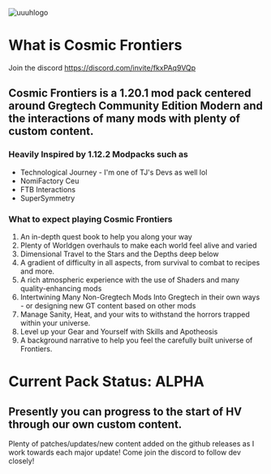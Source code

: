 ![uuuhlogo](https://github.com/Frontiers-PackForge/CosmicFrontiers/assets/46772882/be7e0694-9b1b-473d-a3cc-adcf04661689)

# What is Cosmic Frontiers
Join the discord https://discord.com/invite/fkxPAq9VQp
## Cosmic Frontiers is a 1.20.1 mod pack centered around Gregtech Community Edition Modern and the interactions of many mods with plenty of custom content.

### Heavily Inspired by 1.12.2 Modpacks such as

* Technological Journey - I'm one of TJ's Devs as well lol
* NomiFactory Ceu
* FTB Interactions
* SuperSymmetry

### What to expect playing Cosmic Frontiers
1. An in-depth quest book to help you along your way
2. Plenty of Worldgen overhauls to make each world feel alive and varied
3. Dimensional Travel to the Stars and the Depths deep below
4. A gradient of difficulty in all aspects, from survival to combat to recipes and more.
5. A rich atmospheric experience with the use of Shaders and many quality-enhancing mods
6. Intertwining Many Non-Gregtech Mods Into Gregtech in their own ways - or designing new GT content based on other mods
7. Manage Sanity, Heat, and your wits to withstand the horrors trapped within your universe.
8. Level up your Gear and Yourself with Skills and Apotheosis
9. A background narrative to help you feel the carefully built universe of Frontiers. 


# Current Pack Status: ALPHA 
## Presently you can progress to the start of HV through our own custom content. 
Plenty of patches/updates/new content added on the github releases as I work towards each major update!
Come join the discord to follow dev closely!





